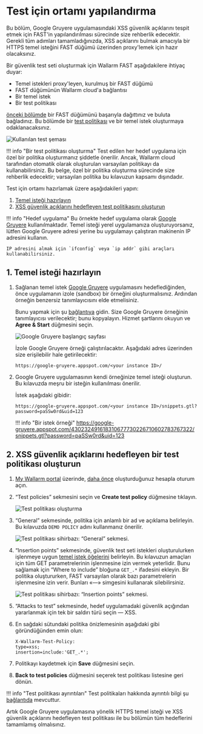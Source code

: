 [img-test-scheme]:                  ../../images/fast/qsg/en/test-preparation/12-qsg-fast-test-prep-scheme.png
[img-google-gruyere-startpage]:     ../../images/fast/qsg/common/test-preparation/13-qsg-fast-test-prep-gruyere.png
[img-policy-screen]:                ../../images/fast/qsg/common/test-preparation/14-qsg-fast-test-prep-policy-screen.png
[img-wizard-general]:               ../../images/fast/qsg/common/test-preparation/15-qsg-fast-test-prep-policy-wizard-general.png
[img-wizard-insertion-points]:      ../../images/fast/qsg/common/test-preparation/16-qsg-fast-test-prep-policy-wizard-ins-points.png

[link-previous-chapter]:            deployment.md
[link-https-google-gruyere]:        https://google-gruyere.appspot.com
[link-https-google-gruyere-start]:  https://google-gruyere.appspot.com/start
[link-wl-console]:                  https://us1.my.wallarm.com

[doc-policy-in-detail]:             ../operations/test-policy/overview.md

[gl-element]:                       ../terms-glossary.md#baseline-request-element
[gl-testpolicy]:                    ../terms-glossary.md#test-policy

[anchor1]:  #1-prepare-the-baseline-request                       
[anchor2]:  #2-create-a-test-policy-targeted-at-xss-vulnerabilities
    
    
#   Test için ortamı yapılandırma

Bu bölüm, Google Gruyere uygulamasındaki XSS güvenlik açıklarını tespit etmek için FAST'in yapılandırılması sürecinde size rehberlik edecektir. Gerekli tüm adımları tamamladığınızda, XSS açıklarını bulmak amacıyla bir HTTPS temel isteğini FAST düğümü üzerinden proxy'lemek için hazır olacaksınız.

Bir güvenlik test seti oluşturmak için Wallarm FAST aşağıdakilere ihtiyaç duyar:
* Temel istekleri proxy'leyen, kurulmuş bir FAST düğümü
* FAST düğümünün Wallarm cloud'a bağlantısı 
* Bir temel istek
* Bir test politikası

[önceki bölümde][link-previous-chapter] bir FAST düğümünü başarıyla dağıttınız ve buluta bağladınız. Bu bölümde bir [test politikası][gl-testpolicy] ve bir temel istek oluşturmaya odaklanacaksınız.

![Kullanılan test şeması][img-test-scheme]

!!! info "Bir test politikası oluşturma"
    Test edilen her hedef uygulama için özel bir politika oluşturmanız şiddetle önerilir. Ancak, Wallarm cloud tarafından otomatik olarak oluşturulan varsayılan politikayı da kullanabilirsiniz. Bu belge, özel bir politika oluşturma sürecinde size rehberlik edecektir; varsayılan politika bu kılavuzun kapsamı dışındadır.
    
Test için ortamı hazırlamak üzere aşağıdakileri yapın:

1.  [Temel isteği hazırlayın][anchor1]
2.  [XSS güvenlik açıklarını hedefleyen test politikasını oluşturun][anchor2]
    
!!! info "Hedef uygulama"
    Bu örnekte hedef uygulama olarak [Google Gruyere][link-https-google-gruyere] kullanılmaktadır. Temel isteği yerel uygulamanıza oluşturuyorsanız, lütfen Google Gruyere adresi yerine bu uygulamayı çalıştıran makinenin IP adresini kullanın.
    
    IP adresini almak için `ifconfig` veya `ip addr` gibi araçları kullanabilirsiniz.
        
##  1.  Temel isteği hazırlayın

1.  Sağlanan temel istek [Google Gruyere][link-https-google-gruyere] uygulamasını hedeflediğinden, önce uygulamanın izole (sandbox) bir örneğini oluşturmalısınız. Ardından örneğin benzersiz tanımlayıcısını elde etmelisiniz.
    
    Bunu yapmak için şu [bağlantıya][link-https-google-gruyere-start] gidin. Size Google Gruyere örneğinin tanımlayıcısı verilecektir; bunu kopyalayın. Hizmet şartlarını okuyun ve **Agree & Start** düğmesini seçin.
    
    ![Google Gruyere başlangıç sayfası][img-google-gruyere-startpage]

    İzole Google Gruyere örneği çalıştırılacaktır. Aşağıdaki adres üzerinden size erişilebilir hale getirilecektir:
    
    `https://google-gruyere.appspot.com/<your instance ID>/`

2.  Google Gruyere uygulamasının kendi örneğinize temel isteği oluşturun. Bu kılavuzda meşru bir isteğin kullanılması önerilir.

    İstek aşağıdaki gibidir:

    ```
    https://google-gruyere.appspot.com/<your instance ID>/snippets.gtl?password=paSSw0rd&uid=123
    ```

    !!! info "Bir istek örneği"
        <https://google-gruyere.appspot.com/430232491618310677730226710602783767322/snippets.gtl?password=paSSw0rd&uid=123>
    
##  2.  XSS güvenlik açıklarını hedefleyen bir test politikası oluşturun

1.  [My Wallarm portal][link-wl-console] üzerinde, [daha önce][link-previous-chapter] oluşturduğunuz hesapla oturum açın.

2.  “Test policies” sekmesini seçin ve **Create test policy** düğmesine tıklayın.

    ![Test politikası oluşturma][img-policy-screen]

3.  “General” sekmesinde, politika için anlamlı bir ad ve açıklama belirleyin. Bu kılavuzda `DEMO POLICY` adını kullanmanız önerilir. 

    ![Test politikası sihirbazı: “General” sekmesi.][img-wizard-general]

4.  “Insertion points” sekmesinde, güvenlik test seti istekleri oluşturulurken işlenmeye uygun [temel istek öğelerini][gl-element] belirleyin. Bu kılavuzun amaçları için tüm GET parametrelerinin işlenmesine izin vermek yeterlidir. Bunu sağlamak için “Where to include” bloğuna `GET_.*` ifadesini ekleyin. Bir politika oluştururken, FAST varsayılan olarak bazı parametrelerin işlenmesine izin verir. Bunları «—» simgesini kullanarak silebilirsiniz.

    ![Test politikası sihirbazı: “Insertion points” sekmesi.][img-wizard-insertion-points]

5.  “Attacks to test” sekmesinde, hedef uygulamadaki güvenlik açığından yararlanmak için tek bir saldırı türü seçin — XSS.

6.  En sağdaki sütundaki politika önizlemesinin aşağıdaki gibi göründüğünden emin olun:

    ```
    X-Wallarm-Test-Policy: 
    type=xss; 
    insertion=include:'GET_.*'; 
    ```

7.  Politikayı kaydetmek için **Save** düğmesini seçin.

8.  **Back to test policies** düğmesini seçerek test politikası listesine geri dönün.
    
    
!!! info "Test politikası ayrıntıları"
    Test politikaları hakkında ayrıntılı bilgi şu [bağlantıda][doc-policy-in-detail] mevcuttur.

Artık Google Gruyere uygulamasına yönelik HTTPS temel isteği ve XSS güvenlik açıklarını hedefleyen test politikası ile bu bölümün tüm hedeflerini tamamlamış olmalısınız.